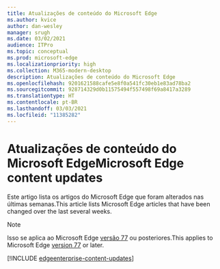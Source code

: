 ```yaml
---
title: Atualizações de conteúdo do Microsoft Edge
ms.author: kvice
author: dan-wesley
manager: srugh
ms.date: 03/02/2021
audience: ITPro
ms.topic: conceptual
ms.prod: microsoft-edge
ms.localizationpriority: high
ms.collection: M365-modern-desktop
description: Atualizações de conteúdo do Microsoft Edge
ms.openlocfilehash: 9201621588cafe5e8f0a541fc30eb1e83ad78ba2
ms.sourcegitcommit: 928714329d0b11575494f557498f69a8417a3289
ms.translationtype: HT
ms.contentlocale: pt-BR
ms.lasthandoff: 03/03/2021
ms.locfileid: "11385282"
---
```

# <a name="microsoft-edge-content-updates"></a><span data-ttu-id="548eb-103">Atualizações de conteúdo do Microsoft Edge</span><span class="sxs-lookup"><span data-stu-id="548eb-103">Microsoft Edge content updates</span></span>

<span data-ttu-id="548eb-104">Este artigo lista os artigos do Microsoft Edge que foram alterados nas últimas semanas.</span><span class="sxs-lookup"><span data-stu-id="548eb-104">This article lists Microsoft Edge articles that have been changed over the last several weeks.</span></span>


> [!NOTE]
> <span data-ttu-id="548eb-105">Isso se aplica ao Microsoft Edge [versão 77](https://support.microsoft.com/help/4027011/microsoft-edge-find-out-which-version-you-have?ocid=MicrosoftStore-EdgeVersion) ou posteriores.</span><span class="sxs-lookup"><span data-stu-id="548eb-105">This applies to Microsoft Edge [version 77](https://support.microsoft.com/help/4027011/microsoft-edge-find-out-which-version-you-have?ocid=MicrosoftStore-EdgeVersion) or later.</span></span>

[!INCLUDE [edgeenterprise-content-updates](./includes/edgeenterprise-content-updates.md)]
